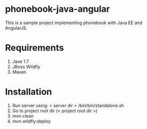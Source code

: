 phonebook-java-angular
======================

This is a sample project implementing phonebook with Java EE and AngularJS.

Requirements
============
1. Jave 1.7
2. JBoss Wildfly
3. Maven

Installation
============
1. Run server using: < server dir > /bin/bin/standalone.sh
2. Go to project root dir (< project root dir >)
3. mvn clean
4. mvn wildfly:deploy
